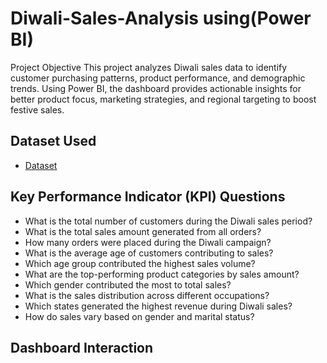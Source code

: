 # Diwali-Sales-Analysis using(Power BI)
Project Objective
This project analyzes Diwali sales data to identify customer purchasing patterns, product performance, and demographic trends. Using Power BI, the dashboard provides actionable insights for better product focus, marketing strategies, and regional targeting to boost festive sales.

## Dataset Used
- <a href="https://github.com/Mubasheerashirur/Diwali-Sales-Analysis/blob/main/Diwali%20Sales%20Data.csv">Dataset</a>

## Key Performance Indicator (KPI) Questions
- What is the total number of customers during the Diwali sales period? 
- What is the total sales amount generated from all orders? 
- How many orders were placed during the Diwali campaign?  
- What is the average age of customers contributing to sales?
- Which age group contributed the highest sales volume?
- What are the top-performing product categories by sales amount? 
- Which gender contributed the most to total sales? 
- What is the sales distribution across different occupations?  
- Which states generated the highest revenue during Diwali sales?  
- How do sales vary based on gender and marital status? 


## Dashboard Interaction

